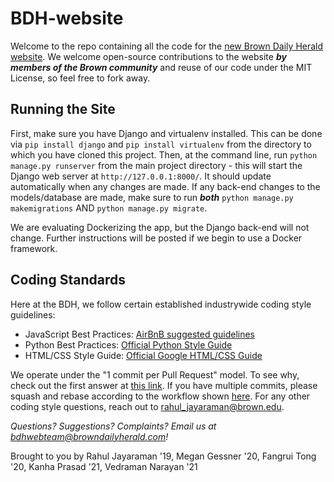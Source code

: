 # BDH-website
Welcome to the repo containing all the code for the [new Brown Daily Herald website](www.browndailyherald.com). We welcome open-source contributions to the website **_by members of the Brown community_** and reuse of our code under the MIT License, so feel free to fork away.

## Running the Site
First, make sure you have Django and virtualenv installed. This can be done via `pip install django` and `pip install virtualenv` from the directory to which you have cloned this project. Then, at the command line, run `python manage.py runserver` from the main project directory - this will start the Django web server at `http://127.0.0.1:8000/`. It should update automatically when any changes are made. If any back-end changes to the models/database are made, make sure to run **_both_** `python manage.py makemigrations` AND `python manage.py migrate`. 

We are evaluating Dockerizing the app, but the Django back-end will not change. Further instructions will be posted if we begin to use a Docker framework.

## Coding Standards
Here at the BDH, we follow certain established industrywide coding style guidelines:

- JavaScript Best Practices: [AirBnB suggested guidelines](https://github.com/airbnb/javascript)
- Python Best Practices: [Official Python Style Guide](https://www.python.org/dev/peps/pep-0008/)
- HTML/CSS Style Guide: [Official Google HTML/CSS Guide](https://google.github.io/styleguide/htmlcssguide.html)

We operate under the "1 commit per Pull Request" model. To see why, check out the first answer at [this link](https://softwareengineering.stackexchange.com/questions/263164/why-squash-git-commits-for-pull-requests). If you have multiple commits, please squash and rebase according to the workflow shown [here](https://blog.carbonfive.com/2017/08/28/always-squash-and-rebase-your-git-commits/). For any other coding style questions, reach out to rahul_jayaraman@brown.edu. 

_Questions? Suggestions? Complaints? Email us at bdhwebteam@browndailyherald.com!_

Brought to you by Rahul Jayaraman '19, Megan Gessner '20, Fangrui Tong '20, Kanha Prasad '21, Vedraman Narayan '21